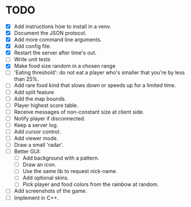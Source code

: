 TODO
====
* [X] Add instructions how to install in a venv.
* [X] Document the JSON protocol.
* [X] Add more command line arguments.
* [X] Add config file.
* [X] Restart the server after time's out.
* [ ] Write unit tests
* [X] Make food size random in a chosen range
* [ ] 'Eating threshold': do not eat a player who's smaller that you're by less than 25%.
* [ ] Add rare food kind that slows down or speeds up for a limited time.
* [ ] Add split feature
* [ ] Add the map bounds.
* [ ] Player highest score table.
* [ ] Receive messages of non-constant size at client side.
* [ ] Notify player if disconnected.
* [ ] Keep a server log.
* [ ] Add cursor control.
* [ ] Add viewer mode.
* [ ] Draw a small 'radar'.
* [ ] Better GUI:
  * [ ] Add background with a pattern.
  * [ ] Draw an icon.
  * [ ] Use the same lib to request nick-name.
  * [ ] Add optional skins.
  * [ ] Pick player and food colors from the rainbow at random.
* [ ] Add screenshots of the game.
* [ ] Implement in C++.